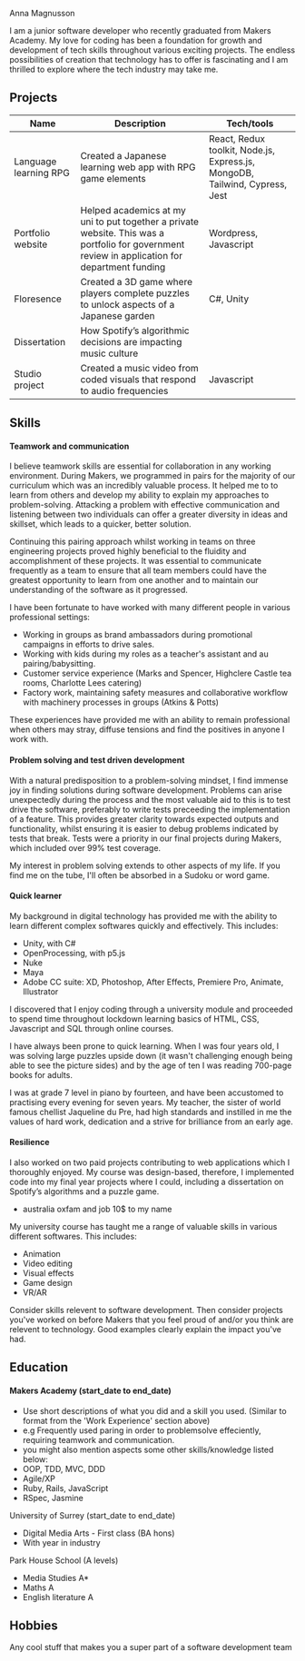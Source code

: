 Anna Magnusson

I am a junior software developer who recently graduated from Makers Academy. My love for coding has been a foundation for growth and development of tech skills throughout various exciting projects. The endless possibilities of creation that technology has to offer is fascinating and I am thrilled to explore where the tech industry may take me.


## Projects

| Name                         | Description                                                            | Tech/tools        |
| ---------------------------- | ---------------------------------------------------------------------- | ----------------- |
| Language learning RPG        | Created a Japanese learning web app with RPG game elements             | React, Redux toolkit, Node.js, Express.js, MongoDB, Tailwind, Cypress, Jest            |
| Portfolio website            | Helped academics at my uni to put together a private website. This was a portfolio for government review in application for department funding      | Wordpress, Javascript        |
| Floresence                   | Created a 3D game where players complete puzzles to unlock aspects of a Japanese garden       | C#, Unity         |
| Dissertation                 | How Spotify’s algorithmic decisions are impacting music culture        |                   |
| Studio project               | Created a music video from coded visuals that respond to audio frequencies        | Javascript        |

## Skills

#### Teamwork and communication

I believe teamwork skills are essential for collaboration in any working environment. During Makers, we programmed in pairs for the majority of our curriculum which was an incredibly valuable process. It helped me to to learn from others and develop my ability to explain my approaches to problem-solving. Attacking a problem with effective communication and listening between two individuals can offer a greater diversity in ideas and skillset, which leads to a quicker, better solution. 

Continuing this pairing approach whilst working in teams on three engineering projects proved highly beneficial to the fluidity and accomplishment of these projects. It was essential to communicate frequently as a team to ensure that all team members could have the greatest opportunity to learn from one another and to maintain our understanding of the software as it progressed. 

I have been fortunate to have worked with many different people in various professional settings:

- Working in groups as brand ambassadors during promotional campaigns in efforts to drive sales. 
- Working with kids during my roles as a teacher's assistant and au pairing/babysitting.
- Customer service experience (Marks and Spencer, Highclere Castle tea rooms, Charlotte Lees catering)
- Factory work, maintaining safety measures and collaborative workflow with machinery processes in groups (Atkins & Potts)

These experiences have provided me with an ability to remain professional when others may stray, diffuse tensions and find the positives in anyone I work with. 


#### Problem solving and test driven development 

With a natural predisposition to a problem-solving mindset, I find immense joy in finding solutions during software development. 
Problems can arise unexpectedly during the process and the most valuable aid to this is to test drive the software, preferably to write tests preceeding the implementation of a feature. This provides greater clarity towards expected outputs and functionality, whilst ensuring it is easier to debug problems indicated by tests that break. Tests were a priority in our final projects during Makers, which included over 99% test coverage. 

My interest in problem solving extends to other aspects of my life. If you find me on the tube, I'll often be absorbed in a Sudoku or word game.


#### Quick learner 

My background in digital technology has provided me with the ability to learn different complex softwares quickly and effectively. This includes:

- Unity, with C#
- OpenProcessing, with p5.js
- Nuke
- Maya
- Adobe CC suite: XD, Photoshop, After Effects, Premiere Pro, Animate, Illustrator

I discovered that I enjoy coding through a university module and proceeded to spend time throughout lockdown learning basics of HTML, CSS, Javascript and SQL through online courses.

I have always been prone to quick learning. When I was four years old, I was solving large puzzles upside down (it wasn't challenging enough being able to see the picture sides) and by the age of ten I was reading 700-page books for adults. 

I was at grade 7 level in piano by fourteen, and have been accustomed to practising every evening for seven years. My teacher, the sister of world famous chellist Jaqueline du Pre, had high standards and instilled in me the values of hard work, dedication and a strive for brilliance from an early age.

#### Resilience 

I also worked on two paid projects contributing to web applications which I thoroughly enjoyed. My course was design-based, therefore, I implemented code into my final year projects where I could, including a dissertation on Spotify’s algorithms and a puzzle game. 


- australia oxfam and job 10$ to my name

My university course has taught me a range of valuable skills in various different softwares. This includes:

- Animation
- Video editing
- Visual effects
- Game design
- VR/AR

Consider skills relevent to software development. Then consider projects you've worked on before Makers that you feel proud of and/or you think are relevent to technology. Good examples clearly explain the impact you've had. 


## Education

#### Makers Academy (start_date to end_date)
- Use short descriptions of what you did and a skill you used. (Similar to format from the 'Work Experience' section above)
- e.g Frequently used paring in order to problemsolve effeciently, requiring teamwork and communication.
- you might also mention aspects some other skills/knowledge listed below: 
- OOP, TDD, MVC, DDD
- Agile/XP
- Ruby, Rails, JavaScript
- RSpec, Jasmine

University of Surrey (start_date to end_date)

- Digital Media Arts - First class (BA hons)
- With year in industry

Park House School (A levels)

- Media Studies A*
- Maths A
- English literature A


## Hobbies

Any cool stuff that makes you a super part of a software development team